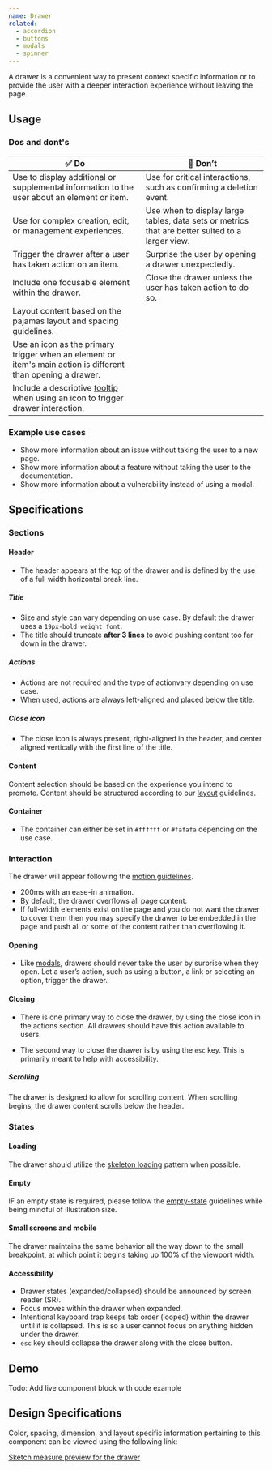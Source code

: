 ```yaml
---
name: Drawer
related:
  - accordion
  - buttons
  - modals
  - spinner
---
```


A drawer is a convenient way to present context specific information or to provide the user with a deeper interaction experience without leaving the page. 

## Usage

### Dos and dont's

| :white_check_mark:  Do | :stop_sign: Don’t |
|------------------------|-------------------|
| Use to display additional or supplemental information to the user about an element or item. | Use for critical interactions, such as confirming a deletion event. |
| Use for complex creation, edit, or management experiences. | Use when to display large tables, data sets or metrics that are better suited to a larger view. | 
| Trigger the drawer after a user has taken action on an item. | Surprise the user by opening a drawer unexpectedly. |
| Include one focusable element within the drawer. | Close the drawer unless the user has taken action to do so. |
| Layout content based on the pajamas layout and spacing guidelines. |   | 
| Use an icon as the primary trigger when an element or item's main action is different than opening a drawer. |
| Include a descriptive [tooltip](https://design.gitlab.com/components/tooltip) when using an icon to trigger drawer interaction. | |

### Example use cases 

* Show more information about an issue without taking the user to a new page.
* Show more information about a feature without taking the user to the documentation.
* Show more information about a vulnerability instead of using a modal.

## Specifications

### Sections 

#### Header 

* The header appears at the top of the drawer and is defined by the use of a full width horizontal break line. 

##### Title

* Size and style can vary depending on use case. By default the drawer uses a `19px-bold weight font`.
* The title should truncate **after 3 lines** to avoid pushing content too far down in the drawer.

##### Actions

* Actions are not required and the type of actionvary depending on use case. 
* When used, actions are always left-aligned and placed below the title.

##### Close icon

* The close icon is always present, right-aligned in the header, and center aligned vertically with the first line of the title. 

#### Content 

Content selection should be based on the experience you intend to promote. Content should be structured according to our [layout](https://design.gitlab.com/layout/spacing) guidelines. 

#### Container

* The container can either be set in `#ffffff` or `#fafafa` depending on the use case. 

### Interaction 

The drawer will appear following the [motion guidelines](https://design.gitlab.com/product-foundations/motion). 

* 200ms with an ease-in animation.
* By default, the drawer overflows all page content. 
* If full-width elements exist on the page and you do not want the drawer to cover them then you may specify the drawer to be embedded in the page and push all or some of the content rather than overflowing it. 

#### Opening 
- Like [modals](https://design.gitlab.com/components/modals), drawers should never take the user by surprise when they open. Let a user’s action, such as using a button, a link or selecting an option, trigger the drawer.

#### Closing 
- There is one primary way to close the drawer, by using the close icon in the actions section. All drawers should have this action available to users. 

- The second way to close the drawer is by using the `esc` key. This is primarily meant to help with accessibility.  

##### Scrolling

The drawer is designed to allow for scrolling content. When scrolling begins, the drawer content scrolls below the header. 

### States

#### Loading

The drawer should utilize the [skeleton loading](https://design.gitlab.com/components/skeleton-loader/) pattern when possible. 

#### Empty 

IF an empty state is required, please follow the [empty-state](https://design.gitlab.com/regions/empty-states) guidelines while being mindful of illustration size. 

#### Small screens and mobile 

The drawer maintains the same behavior all the way down to the small breakpoint, at which point it begins taking up 100% of the viewport width.

#### Accessibility 

* Drawer states (expanded/collapsed) should be announced by screen reader (SR).
* Focus moves within the drawer when expanded.
* Intentional keyboard trap keeps tab order (looped) within the drawer until it is collapsed. This is so a user cannot focus on anything hidden under the drawer.
* `esc` key should collapse the drawer along with the close button.

## Demo

Todo: Add live component block with code example

## Design Specifications

Color, spacing, dimension, and layout specific information pertaining to this component can be viewed using the following link:

[Sketch measure preview for the drawer](https://gitlab-org.gitlab.io/gitlab-design/hosted/design-gitlab-specs/drawer-spec-previews/)
